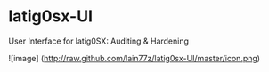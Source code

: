 latig0sx-UI
===========

User Interface for latig0SX: Auditing &amp; Hardening 


![image] (http://raw.github.com/lain77z/latig0sx-UI/master/icon.png)

